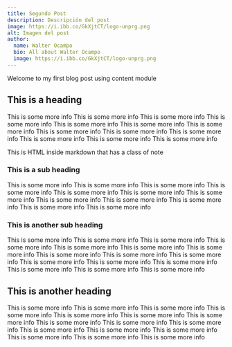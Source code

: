 ```yaml
---
title: Segundo Post
description: Descripción del post
image: https://i.ibb.co/GkXjtCT/logo-unprg.png
alt: Imagen del post
author:
  name: Walter Ocampo
  bio: All about Walter Ocampo
  image: https://i.ibb.co/GkXjtCT/logo-unprg.png
---
```


Welcome to my first blog post using content module

## This is a heading

This is some more info
This is some more info
This is some more info
This is some more info
This is some more info
This is some more info
This is some more info
This is some more info
This is some more info
This is some more info
This is some more info
This is some more info
This is some more info

<div class="bg-blue-500 text-white p-4 mb-4">
  This is HTML inside markdown that has a class of note
</div>

### This is a sub heading

This is some more info
This is some more info
This is some more info
This is some more info
This is some more info
This is some more info
This is some more info
This is some more info
This is some more info
This is some more info
This is some more info
This is some more info

### This is another sub heading

This is some more info
This is some more info
This is some more info
This is some more info
This is some more info
This is some more info
This is some more info
This is some more info
This is some more info
This is some more info
This is some more info
This is some more info
This is some more info
This is some more info
This is some more info
This is some more info

## This is another heading

This is some more info
This is some more info
This is some more info
This is some more info
This is some more info
This is some more info
This is some more info
This is some more info
This is some more info
This is some more info
This is some more info
This is some more info
This is some more info
This is some more info
This is some more info
This is some more info
